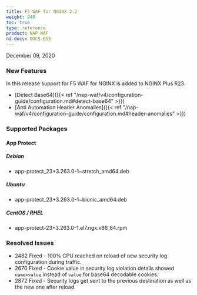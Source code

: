 ```yaml
---
title: F5 WAF for NGINX 2.2
weight: 940
toc: true
type: reference
product: NAP-WAF
nd-docs: DOCS-655
---
```


December 09, 2020

### New Features

In this release support for F5 WAF for NGINX is added to NGINX Plus R23.

- [Detect Base64]({{< ref "/nap-waf/v4/configuration-guide/configuration.md#detect-base64" >}})
- [Anti Automation Header Anomalies]({{< ref "/nap-waf/v4/configuration-guide/configuration.md#header-anomalies" >}})

### Supported Packages

#### App Protect

##### Debian

- app-protect_23+3.263.0-1~stretch_amd64.deb

##### Ubuntu

- app-protect_23+3.263.0-1~bionic_amd64.deb

##### CentOS / RHEL

- app-protect-23+3.263.0-1.el7.ngx.x86_64.rpm

### Resolved Issues

- 2482 Fixed - 100% CPU reached on reload of new security log configuration during traffic.
- 2670 Fixed - Cookie value in security log violation details showed `name=value` instead of `value` for base64 decodable cookies.
- 2872 Fixed - Security logs get sent to the previous destination as well as the new one after reload.
